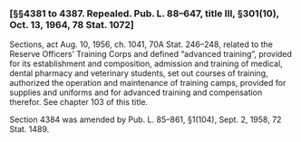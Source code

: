### [§§4381 to 4387. Repealed. Pub. L. 88–647, title III, §301(10), Oct. 13, 1964, 78 Stat. 1072] ###

Sections, act Aug. 10, 1956, ch. 1041, 70A Stat. 246–248, related to the Reserve Officers’ Training Corps and defined “advanced training”, provided for its establishment and composition, admission and training of medical, dental pharmacy and veterinary students, set out courses of training, authorized the operation and maintenance of training camps, provided for supplies and uniforms and for advanced training and compensation therefor. See chapter 103 of this title.

Section 4384 was amended by Pub. L. 85–861, §1(104), Sept. 2, 1958, 72 Stat. 1489.